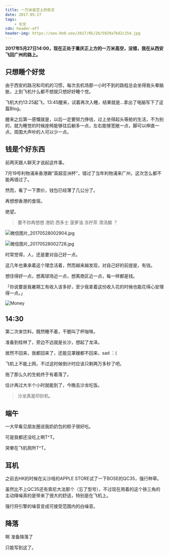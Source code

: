 ```yaml
---
title: 一万米高空上的杂文
date: 2017-05-27
tags:
	- 长文
cdn: header-off
header-img: https://ooo.0o0.ooo/2017/05/28/5929a7bd2c154.jpg
---
```


**2017年5月27日14:00，现在正处于重庆正上方的一万米高空，没错，我在从西安飞回广州的路上。**

## 只想睡个好觉

由于西安的路况和司机的习惯，每次去机场那一小时不到的路程总会坐得我头晕脑胀，上到飞机什么都不想就只想好好睡个觉。

飞机大约13:25起飞，13:45醒来，试着再次入睡，结果就是...拿出了电脑写下了这篇Blog。

醒来之后第一感慨就是，以后一定要努力挣钱，过上坐得起头等舱的生活，不为别的，就为睡觉的时候座椅能够往后躺多一点，左右能够宽敞一点，脚可以伸直一点，周围大声吵的人可以少一点。

<!--more-->

## 钱是个好东西

前两天跟人聊天才说起这件事。

7月19号利物浦来香港踢“英超亚洲杯”，错过了当年利物浦来广州，这次怎么都不能再错过了。

然而，看了一下票价，钱包已经薄了几公分了。

再想想香港的食宿。

绝望。

>要不你再想想 港奶 西多士 菠萝油 冻柠茶 清汤腩 ？

![微信图片_20170528002904.jpg](https://ooo.0o0.ooo/2017/05/28/5929a9ea614d5.jpg)

![微信图片_20170528002728.jpg](https://ooo.0o0.ooo/2017/05/28/5929a96409470.jpg)

时常觉得，人，还是要对自己好一点。

这几年也秉承着这个理念活着，然而越来越发现，对自己好的前提是，有钱。

想住得好一点，想离球场近一点，想离商区近一点，每一样都是钱。

「你说要是我暑期工有收入该多好，至少我拿着这份收入花的时候也能花得心安理得一点。」

![Money](https://ooo.0o0.ooo/2017/04/03/58e26e9fc57a7.jpg)

## 14:30

第二次来饮料，既然睡不着，干脆叫了杯咖啡。

准备到桂林了，旁边不远就是长沙，想起了龙泽。

居然不回来，我都回来了，还能见罩嫂都不回来，sad ：(

飞机上不能上网，不过这时候倒计时应该只剩两万多秒了吧。

拖了那么久的生蚝终于有着落了。

估计再过大半个小时就能到了，今晚去沙龙吃饭。

>沙龙真是印钞机。

## 端午

一大早看见朋友圈说我奶奶包的粽子很好吃。

可是我都还没吃上啊T^T。

哭晕在飞机厕所T^T。

## 耳机

之前去HK的时候在尖沙咀的APPLE STORE试了一下BOSE的QC35，强行种草。

虽然比不上QC35还有索尼大法那个（忘了型号），不过现在用着的这个铁三角的主动降噪真的是带来了很大的舒适，特别是在飞机上。

强行将引擎的噪音变成可接受范围内的白噪音。

## 降落

啊 准备降落了

只能写到这了。